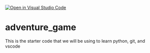 [![Open in Visual Studio Code](https://classroom.github.com/assets/open-in-vscode-2e0aaae1b6195c2367325f4f02e2d04e9abb55f0b24a779b69b11b9e10269abc.svg)](https://classroom.github.com/online_ide?assignment_repo_id=17835023&assignment_repo_type=AssignmentRepo)
# adventure_game
This is the starter code that we will be using to learn python, git, and vscode
